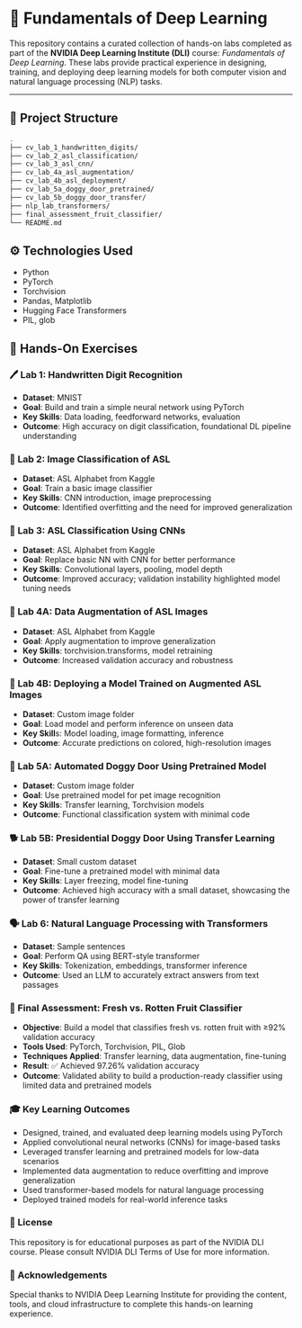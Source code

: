 # 🧠 Fundamentals of Deep Learning

This repository contains a curated collection of hands-on labs completed as part of the **NVIDIA Deep Learning Institute (DLI)** course: *Fundamentals of Deep Learning*. These labs provide practical experience in designing, training, and deploying deep learning models for both computer vision and natural language processing (NLP) tasks.

---

## 📁 Project Structure

```bash
.
├── cv_lab_1_handwritten_digits/
├── cv_lab_2_asl_classification/
├── cv_lab_3_asl_cnn/
├── cv_lab_4a_asl_augmentation/
├── cv_lab_4b_asl_deployment/
├── cv_lab_5a_doggy_door_pretrained/
├── cv_lab_5b_doggy_door_transfer/
├── nlp_lab_transformers/
├── final_assessment_fruit_classifier/
└── README.md
```

## ⚙️ Technologies Used
- Python
- PyTorch
- Torchvision
- Pandas, Matplotlib
- Hugging Face Transformers
- PIL, glob

## 🧪 Hands-On Exercises

### 🖊️ Lab 1: Handwritten Digit Recognition

- **Dataset**: MNIST
- **Goal**: Build and train a simple neural network using PyTorch
- **Key Skills**: Data loading, feedforward networks, evaluation
- **Outcome**: High accuracy on digit classification, foundational DL pipeline understanding

### 🤟 Lab 2: Image Classification of ASL

- **Dataset**: ASL Alphabet from Kaggle
- **Goal**: Train a basic image classifier
- **Key Skills**: CNN introduction, image preprocessing
- **Outcome**: Identified overfitting and the need for improved generalization

### 🧠 Lab 3: ASL Classification Using CNNs

- **Dataset**: ASL Alphabet from Kaggle
- **Goal**: Replace basic NN with CNN for better performance
- **Key Skills**: Convolutional layers, pooling, model depth
- **Outcome**: Improved accuracy; validation instability highlighted model tuning needs

### 🧪 Lab 4A: Data Augmentation of ASL Images

- **Dataset**: ASL Alphabet from Kaggle
- **Goal**: Apply augmentation to improve generalization
- **Key Skills**: torchvision.transforms, model retraining
- **Outcome**: Increased validation accuracy and robustness

### 🚀 Lab 4B: Deploying a Model Trained on Augmented ASL Images

- **Dataset**: Custom image folder
- **Goal**: Load model and perform inference on unseen data
- **Key Skill**s: Model loading, image formatting, inference
- **Outcome**: Accurate predictions on colored, high-resolution images

### 🐶 Lab 5A: Automated Doggy Door Using Pretrained Model

- **Dataset**: Custom image folder
- **Goal**: Use pretrained model for pet image recognition
- **Key Skills**: Transfer learning, Torchvision models
- **Outcome**: Functional classification system with minimal code

### 🐕 Lab 5B: Presidential Doggy Door Using Transfer Learning

- **Dataset**: Small custom dataset
- **Goal**: Fine-tune a pretrained model with minimal data
- **Key Skills**: Layer freezing, model fine-tuning
- **Outcome**: Achieved high accuracy with a small dataset, showcasing the power of transfer learning

### 🗣️ Lab 6: Natural Language Processing with Transformers

- **Dataset**: Sample sentences
- **Goal**: Perform QA using BERT-style transformer
- **Key Skills**: Tokenization, embeddings, transformer inference
- **Outcome**: Used an LLM to accurately extract answers from text passages

### 🏁 Final Assessment: Fresh vs. Rotten Fruit Classifier

- **Objective**: Build a model that classifies fresh vs. rotten fruit with ≥92% validation accuracy
- **Tools Used**: PyTorch, Torchvision, PIL, Glob
- **Techniques Applied**: Transfer learning, data augmentation, fine-tuning
- **Result**: ✅ Achieved 97.26% validation accuracy
- **Outcome**: Validated ability to build a production-ready classifier using limited data and pretrained models

### 🎓 Key Learning Outcomes

- Designed, trained, and evaluated deep learning models using PyTorch
- Applied convolutional neural networks (CNNs) for image-based tasks
- Leveraged transfer learning and pretrained models for low-data scenarios
- Implemented data augmentation to reduce overfitting and improve generalization
- Used transformer-based models for natural language processing
- Deployed trained models for real-world inference tasks

### 📜 License
This repository is for educational purposes as part of the NVIDIA DLI course. Please consult NVIDIA DLI Terms of Use for more information.

### 🙌 Acknowledgements
Special thanks to NVIDIA Deep Learning Institute for providing the content, tools, and cloud infrastructure to complete this hands-on learning experience.

